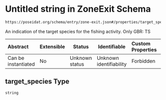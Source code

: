 # Untitled string in ZoneExit Schema

```txt
https://poseidat.org/schema/entry/zone-exit.json#/properties/target_species
```

An indication of the target species for the fishing activity. Only GBR: TS


| Abstract            | Extensible | Status         | Identifiable            | Custom Properties | Additional Properties | Access Restrictions | Defined In                                                              |
| :------------------ | ---------- | -------------- | ----------------------- | :---------------- | --------------------- | ------------------- | ----------------------------------------------------------------------- |
| Can be instantiated | No         | Unknown status | Unknown identifiability | Forbidden         | Allowed               | none                | [zone-exit.json\*](schemas/entry/zone-exit.json "open original schema") |

## target_species Type

`string`
